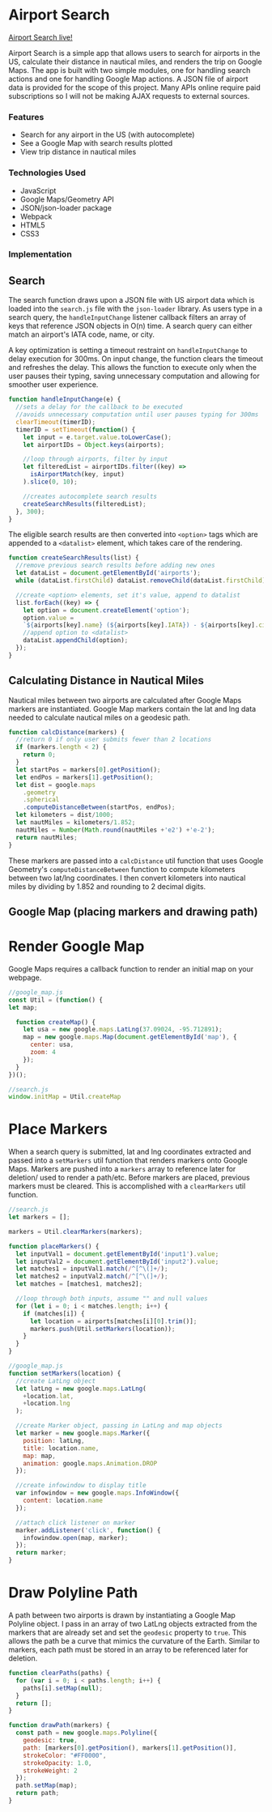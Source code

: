 # Airport Search

[Airport Search live!](https://wangytangy.github.io/airport_search/)

Airport Search is a simple app that allows users to search for airports
in the US, calculate their distance in nautical miles, and renders the trip
on Google Maps. The app is built with two simple modules, one for handling
search actions and one for handling Google Map actions. A JSON file of airport
data is provided for the scope of this project. Many APIs online require
paid subscriptions so I will not be making AJAX requests to external sources.

### Features
* Search for any airport in the US (with autocomplete)
* See a Google Map with search results plotted
* View trip distance in nautical miles

### Technologies Used
* JavaScript
* Google Maps/Geometry API
* JSON/json-loader package
* Webpack
* HTML5
* CSS3

### Implementation

## Search

The search function draws upon a JSON file with US airport data which is loaded
into the `search.js` file with the `json-loader` library. As users type in
a search query, the `handleInputChange` listener callback filters an array of keys that
reference JSON objects in O(n) time. A search query can either match an airport's
IATA code, name, or city.

A key optimization is setting a timeout restraint on `handleInputChange` to delay
execution for 300ms. On input change, the function clears the timeout and refreshes
the delay. This allows the function to execute only when the user pauses their typing,
saving unnecessary computation and allowing for smoother user experience.


```js
function handleInputChange(e) {
  //sets a delay for the callback to be executed
  //avoids unnecessary computation until user pauses typing for 300ms
  clearTimeout(timerID);
  timerID = setTimeout(function() {
    let input = e.target.value.toLowerCase();
    let airportIDs = Object.keys(airports);

    //loop through airports, filter by input
    let filteredList = airportIDs.filter((key) =>
      isAirportMatch(key, input)
    ).slice(0, 10);

    //creates autocomplete search results
    createSearchResults(filteredList);
  }, 300);
}
```

The eligible search results are then converted into `<option>` tags which are
appended to a `<datalist>` element, which takes care of the rendering.

```js
function createSearchResults(list) {
  //remove previous search results before adding new ones
  let dataList = document.getElementById('airports');
  while (dataList.firstChild) dataList.removeChild(dataList.firstChild);

  //create <option> elements, set it's value, append to datalist
  list.forEach((key) => {
    let option = document.createElement('option');
    option.value =
    `${airports[key].name} (${airports[key].IATA}) - ${airports[key].city}`;
    //append option to <datalist>
    dataList.appendChild(option);
  });
}
```

## Calculating Distance in Nautical Miles

Nautical miles between two airports are calculated after Google Maps markers
are instantiated. Google Map markers contain the lat and lng data needed to
calculate nautical miles on a geodesic path.

```js
function calcDistance(markers) {
  //return 0 if only user submits fewer than 2 locations
  if (markers.length < 2) {
    return 0;
  }
  let startPos = markers[0].getPosition();
  let endPos = markers[1].getPosition();
  let dist = google.maps
    .geometry
    .spherical
    .computeDistanceBetween(startPos, endPos);
  let kilometers = dist/1000;
  let nautMiles = kilometers/1.852;
  nautMiles = Number(Math.round(nautMiles +'e2') +'e-2');
  return nautMiles;
}
```

These markers are passed into a `calcDistance` util function that uses
Google Geometry's `computeDistanceBetween` function to compute kilometers
between two lat/lng coordinates. I then convert kilometers into nautical miles
by dividing by 1.852 and rounding to 2 decimal digits.

## Google Map (placing markers and drawing path)

# Render Google Map
Google Maps requires a callback function to render an initial map on
your webpage.

```js
//google_map.js
const Util = (function() {
let map;

  function createMap() {
    let usa = new google.maps.LatLng(37.09024, -95.712891);
    map = new google.maps.Map(document.getElementById('map'), {
      center: usa,
      zoom: 4
    });
  }
})();

//search.js
window.initMap = Util.createMap
```

# Place Markers

When a search query is submitted, lat and lng coordinates extracted and
passed into a `setMarkers` util function that renders markers onto Google Maps.
Markers are pushed into a `markers` array to reference later for deletion/
used to render a path/etc. Before markers are placed, previous markers must
be cleared. This is accomplished with a `clearMarkers` util function.

```js
//search.js
let markers = [];

markers = Util.clearMarkers(markers);

function placeMarkers() {
  let inputVal1 = document.getElementById('input1').value;
  let inputVal2 = document.getElementById('input2').value;
  let matches1 = inputVal1.match(/^[^\(]+/);
  let matches2 = inputVal2.match(/^[^\(]+/);
  let matches = [matches1, matches2];

  //loop through both inputs, assume "" and null values
  for (let i = 0; i < matches.length; i++) {
    if (matches[i]) {
      let location = airports[matches[i][0].trim()];
      markers.push(Util.setMarkers(location));
    }
  }
}

//google_map.js
function setMarkers(location) {
  //create LatLng object
  let latLng = new google.maps.LatLng(
    +location.lat,
    +location.lng
  );

  //create Marker object, passing in LatLng and map objects
  let marker = new google.maps.Marker({
    position: latLng,
    title: location.name,
    map: map,
    animation: google.maps.Animation.DROP
  });

  //create infowindow to display title
  var infowindow = new google.maps.InfoWindow({
    content: location.name
  });

  //attach click listener on marker
  marker.addListener('click', function() {
    infowindow.open(map, marker);
  });
  return marker;
}
```

# Draw Polyline Path

A path between two airports is drawn by instantiating a Google Map
Polyline object. I pass in an array of two LatLng objects extracted from
the markers that are already set and set the `geodesic` property to `true`.
This allows the path be a curve that mimics the curvature of the Earth.
Similar to markers, each path must be stored in an array to be referenced
later for deletion.

```js
function clearPaths(paths) {
  for (var i = 0; i < paths.length; i++) {
    paths[i].setMap(null);
  }
  return [];
}

function drawPath(markers) {
  const path = new google.maps.Polyline({
    geodesic: true,
    path: [markers[0].getPosition(), markers[1].getPosition()],
    strokeColor: "#FF0000",
    strokeOpacity: 1.0,
    strokeWeight: 2
  });
  path.setMap(map);
  return path;
}
```

